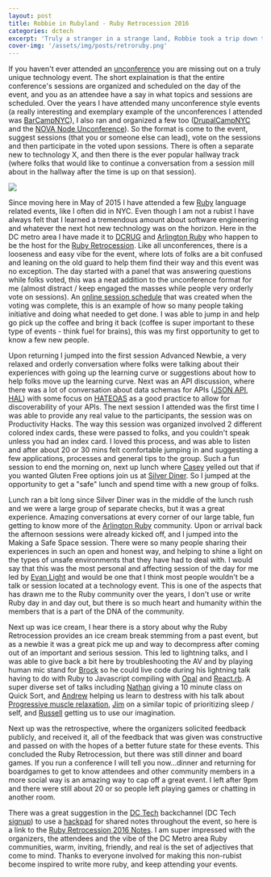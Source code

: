 ```yaml
---
layout: post
title: Robbie in Rubyland - Ruby Retrocession 2016
categories: dctech
excerpt: 'Truly a stranger in a strange land, Robbie took a trip down to the Ruby Retrocession and was happy to find a warm, welcoming community awaiting...'
cover-img: '/assets/img/posts/retroruby.png'
---
```


If you haven't ever attended an [unconference](https://en.wikipedia.org/wiki/Unconference) you are missing out on a truly unique technology event.  The short explaination is that the entire conference's sessions are organized and scheduled on the day of the event, and you as an attendee have a say in what topics and sessions are scheduled.  Over the years I have attended many unconference style events (a really interesting and exemplary example of the unconferences I attended was [BarCampNYC](https://twitter.com/barcampnyc)), I also ran and organized a few too ([DrupalCampNYC](http://www.drupalcamp.nyc/) and the [NOVA Node Unconference](http://www.meetup.com/Nova-Node/events/222312195/)).  So the format is come to the event, suggest sessions (that you or someone else can lead), vote on the sessions and then participate in the voted upon sessions.  There is often a separate new to technology X, and then there is the ever popular hallway track (where folks that would like to continue a conversation from a session mill about in the hallway after the time is up on that session).

<section class="special"><a href="http://retroruby.org/"><img src="/images/retroruby.png" /></a></section>

Since moving here in May of 2015 I have attended a few [Ruby](https://www.ruby-lang.org/en/) language related events, like I often did in NYC.  Even though I am not a rubist I have always felt that I learned a tremendous amount about software engineering and whatever the next hot new technology was on the horizon.  Here in the DC metro area I have made it to [DCRUG](http://www.meetup.com/dcruby/) and [Arlington Ruby](http://arlingtonruby.org/) who happen to be the host for the [Ruby Retrocession](http://www.meetup.com/Arlington-Ruby/messages/78036354/).  Like all unconferences, there is a looseness and easy vibe for the event, where lots of folks are a bit confused and leaning on the old guard to help them find their way and this event was no exception.  The day started with a panel that was answering questions while folks voted, this was a neat addition to the unconference format for me (almost distract / keep engaged the masses while people very orderly vote on sessions).  An [online session schedule](http://retroruby.busyconf.com/schedule) that was created when the voting was complete, this is an example of how so many people taking initiative and doing what needed to get done.  I was able to jump in and help go pick up the coffee and bring it back (coffee is super important to these type of events - think fuel for brains), this was my first opportunity to get to know a few new people.

Upon returning I jumped into the first session Advanced Newbie, a very relaxed and orderly conversation where folks were talking about their experiences with going up the learning curve or suggestions about how to help folks move up the learning curve.  Next was an API discussion, where there was a lot of conversation about data schemas for APIs ([JSON API](http://jsonapi.org/), [HAL](http://stateless.co/hal_specification.html)) with some focus on [HATEOAS](https://en.wikipedia.org/wiki/HATEOAS) as a good practice to allow for discoverability of your APIs. The next session I attended was the first time I was able to provide any real value to the participants, the session was on Productivity Hacks.  The way this session was organized involved 2 different colored index cards, these were passed to folks, and you couldn't speak unless you had an index card.  I loved this process, and was able to listen and after about 20 or 30 mins felt comfortable jumping in and suggesting a few applications, processes and general tips to the group.  Such a fun session to end the morning on, next up lunch where [Casey](https://twitter.com/kyloma) yelled out that if you wanted Gluten Free options join us at [Silver Diner](http://www.silverdiner.com/).  So I jumped at the opportunity to get a "safe" lunch and spend time with a new group of folks.  

Lunch ran a bit long since Silver Diner was in the middle of the lunch rush and we were a large group of separate checks, but it was a great experience.  Amazing conversations at every corner of our large table, fun getting to know more of the [Arlington Ruby](https://twitter.com/arlingtonruby) community.  Upon or arrival back the afternoon sessions were already kicked off, and I jumped into the Making a Safe Space session.  There were so many people sharing their experiences in such an open and honest way, and helping to shine a light on the types of unsafe environments that they have had to deal with.  I would say that this was the most personal and affecting session of the day for me led by [Evan Light](https://twitter.com/elight) and would be one that I think most people wouldn't be a talk or session located at a technology event.  This is one of the aspects that has drawn me to the Ruby community over the years, I don't use or write Ruby day in and day out, but there is so much heart and humanity within the members that is a part of the DNA of the community.  

Next up was ice cream, I hear there is a story about why the Ruby Retrocession provides an ice cream break stemming from a past event, but as a newbie it was a great pick me up and way to decompress after coming out of an important and serious session.  This led to lightning talks, and I was able to give back a bit here by troubleshooting the AV and by playing human mic stand for [Brock](https://twitter.com/awwaiid) so he could live code during his lightning talk having to do with Ruby to Javascript compiling with [Opal](http://opalrb.org/) and [React.rb](http://reactrb.org/).  A super diverse set of talks including [Nathan](https://twitter.com/spune) giving a 10 minute class on Quick Sort, and [Andrew](https://twitter.com/adunkman) helping us learn to destress with his talk about [Progressive muscle relaxation](https://en.wikipedia.org/wiki/Progressive_muscle_relaxation), [Jim](https://twitter.com/saturnflyer) on a similar topic of prioritizing sleep / self, and [Russell](https://twitter.com/rposborne) getting us to use our imagination. 

Next up was the retrospective, where the organizers solicited feedback publicly, and received it, all of the feedback that was given was constructive and passed on with the hopes of a better future state for these events. This concluded the Ruby Retrocession, but there was still dinner and board games.  If you run a conference I will tell you now...dinner and returning for boardgames to get to know attendees and other community members in a more social way is an amazing way to cap off a great event.  I left after 9pm and there were still about 20 or so people left playing games or chatting in another room.  
 
There was a great suggestion in the [DC Tech](https://dctech.slack.com/) backchannel (DC Tech [signup](http://dctechslack.herokuapp.com/)) to use a [hackpad](https://hackpad.com/) for shared notes throughout the event, so here is a link to the [Ruby Retrocession 2016 Notes](https://hackpad.com/RetroRuby-2016-LQp0Q1zqa6t).  I am super impressed with the organizers, the attendees and the vibe of the DC Metro area Ruby communities, warm, inviting, friendly, and real is the set of adjectives that come to mind.  Thanks to everyone involved for making this non-rubist become inspired to write more ruby, and keep attending your events.
